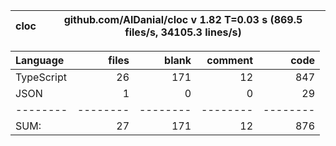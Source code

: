 
cloc|github.com/AlDanial/cloc v 1.82  T=0.03 s (869.5 files/s, 34105.3 lines/s)
--- | ---

Language|files|blank|comment|code
:-------|-------:|-------:|-------:|-------:
TypeScript|26|171|12|847
JSON|1|0|0|29
--------|--------|--------|--------|--------
SUM:|27|171|12|876
